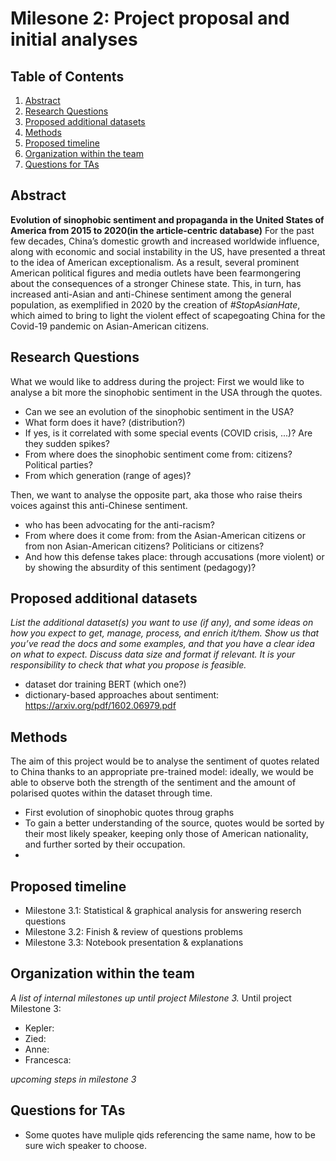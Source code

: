 # Milesone 2: Project proposal and initial analyses

## Table of Contents
1. [Abstract](#Abstract)
2. [Research Questions](#Research-Questions)
3. [Proposed additional datasets](#Proposed-additional-datasets)
4. [Methods](#Methods)
5. [Proposed timeline](#Proposed-timeline)
6. [Organization within the team](#Organization-within-the-team)
7. [Questions for TAs](#Questions-for-TAs)


## Abstract
**Evolution of sinophobic sentiment and propaganda in the United States of America from 2015 to 2020(in the article-centric database)** 
For the past few decades, China’s domestic growth and increased worldwide influence, along with economic and social instability in the US, have presented a threat to the idea of American exceptionalism. As a result, several prominent American political figures and media outlets have been fearmongering about the consequences of a stronger Chinese state. This, in turn, has increased anti-Asian and anti-Chinese sentiment among the general population, as exemplified in 2020 by the creation of *#StopAsianHate*, which aimed to bring to light the violent effect of scapegoating China for the Covid-19 pandemic on Asian-American citizens.

## Research Questions 
What we would like to address during the project:
First we would like to analyse a bit more the sinophobic sentiment in the USA through the quotes.
* Can we see an evolution of the sinophobic sentiment in the USA?
* What form does it have? (distribution?)
* If yes, is it correlated with some special events (COVID crisis, ...)? Are they sudden spikes?
* From where does the sinophobic sentiment come from: citizens? Political parties?
* From which generation (range of ages)?

Then, we want to analyse the opposite part, aka those who raise theirs voices against this anti-Chinese sentiment.
* who has been advocating for the anti-racism?
* From where does it come from: from the Asian-American citizens or from non Asian-American citizens? Politicians or citizens?
* And how this defense takes place: through accusations (more violent) or by showing the absurdity of this sentiment (pedagogy)?

## Proposed additional datasets 
*List the additional dataset(s) you want to use (if any), and some ideas on how you expect to get, manage, process, and enrich it/them. Show us that you’ve read the docs and some examples, and that you have a clear idea on what to expect. Discuss data size and format if relevant. It is your responsibility to check that what you propose is feasible.*
- dataset dor training BERT (which one?)
- dictionary-based approaches about sentiment: https://arxiv.org/pdf/1602.06979.pdf
## Methods
The aim of this project would be to analyse the sentiment of quotes related to China thanks to an appropriate pre-trained model: ideally, we would be able to observe both the strength of the sentiment and the amount of polarised quotes within the dataset through time. 
* First evolution of sinophobic quotes throug graphs
* To gain a better understanding of the source, quotes would be sorted by their most likely speaker, keeping only those of American nationality, and further sorted by their occupation.
* 

## Proposed timeline

- Milestone 3.1: Statistical & graphical analysis for answering reserch questions
- Milestone 3.2: Finish & review of questions problems
- Milestone 3.3: Notebook presentation & explanations

## Organization within the team 
*A list of internal milestones up until project Milestone 3.*
Until project Milestone 3:

- Kepler:
- Zied:
- Anne:
- Francesca:


*upcoming steps in milestone 3*

## Questions for TAs 
- Some quotes have muliple qids referencing the same name, how to be sure wich speaker to choose. 

